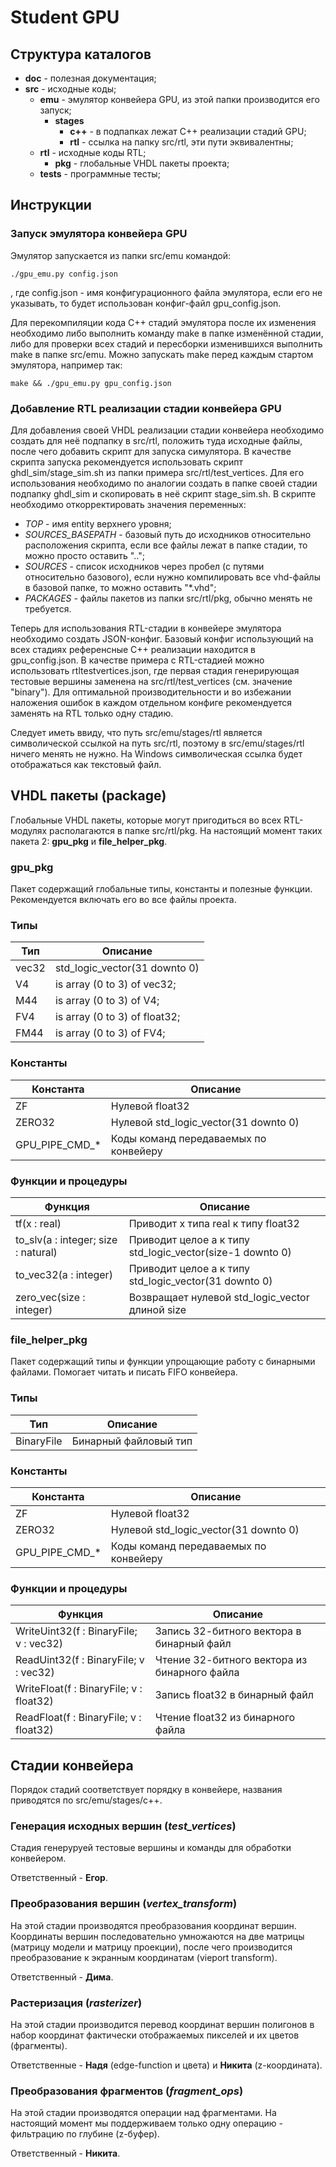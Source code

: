 # Student GPU

## Структура каталогов

* **doc** - полезная документация;
* **src** - исходные коды;
    * **emu** - эмулятор конвейера GPU, из этой папки производится его запуск;
        * **stages**
            * **с++** - в подпапках лежат C++ реализации стадий GPU;
            * **rtl** - ссылка на папку src/rtl, эти пути эквивалентны;
    * **rtl** - исходные коды RTL;
        * **pkg** - глобальные VHDL пакеты проекта;
    * **tests** - программные тесты;


## Инструкции

### Запуск эмулятора конвейера GPU

Эмулятор запускается из папки src/emu командой:
```
./gpu_emu.py config.json
```
, где config.json - имя конфигурационного файла эмулятора, если его не указывать, то будет использован конфиг-файл gpu_config.json. 

Для перекомпиляции кода C++ стадий эмулятора после их изменения необходимо либо выполнить команду make в папке изменённой стадии, либо для проверки всех стадий и пересборки изменившихся выполнить make в папке src/emu. Можно запускать make перед каждым стартом эмулятора, например так:
```
make && ./gpu_emu.py gpu_config.json
```


### Добавление RTL реализации стадии конвейера GPU

Для добавления своей VHDL реализации стадии конвейера необходимо создать для неё подпапку в src/rtl, положить туда исходные файлы, после чего добавить скрипт для запуска симулятора. В качестве скрипта запуска рекомендуется использовать скрипт ghdl_sim/stage_sim.sh из папки примера src/rtl/test_vertices. Для его использования необходимо по аналогии создать в папке своей стадии подпапку ghdl_sim и скопировать в неё скрипт stage_sim.sh. В скрипте необходимо откорректировать значения переменных:
- *TOP* - имя entity верхнего уровня;
- *SOURCES_BASEPATH* - базовый путь до исходников относительно расположения скрипта, если все файлы лежат в папке стадии, то можно просто оставить "..";
- *SOURCES* - список исходников через пробел (с путями относительно базового), если нужно компилировать все vhd-файлы в базовой папке, то можно оставить "*.vhd";
- *PACKAGES* - файлы пакетов из папки src/rtl/pkg, обычно менять не требуется.

Теперь для использования RTL-стадии в конвейере эмулятора необходимо создать JSON-конфиг. Базовый конфиг использующий на всех стадиях референсные C++ реализации находится в gpu_config.json. В качестве примера с RTL-стадией можно использовать rtltestvertices.json, где первая стадия генерирующая тестовые вершины заменена на src/rtl/test_vertices (см. значение "binary"). Для оптимальной производительности и во избежании наложения ошибок в каждом отдельном конфиге рекомендуется заменять на RTL только одну стадию. 


Следует иметь ввиду, что путь src/emu/stages/rtl является символической ссылкой на путь src/rtl, поэтому в src/emu/stages/rtl ничего менять не нужно. На Windows символическая ссылка будет отображаться как текстовый файл.


## VHDL пакеты (package)

Глобальные VHDL пакеты, которые могут пригодиться во всех RTL-модулях располагаются в папке src/rtl/pkg. На настоящий момент таких пакета 2: **gpu_pkg** и **file_helper_pkg**.

### gpu_pkg

Пакет содержащий глобальные типы, константы и полезные функции. Рекомендуется включать его во все файлы проекта.

### Типы

| Тип           | Описание
|---------------|-------------------------------------------|
| vec32         | std_logic_vector(31 downto 0)             |
| V4            | is array (0 to 3) of vec32;               |
| M44           | is array (0 to 3) of V4;                  |
| FV4           | is array (0 to 3) of float32;             |
| FM44          | is array (0 to 3) of FV4;                 |


### Константы

| Константа     | Описание
|---------------|-------------------------------------------|
| ZF            | Нулевой float32                           |
| ZERO32        | Нулевой std_logic_vector(31 downto 0)     |
| GPU_PIPE_CMD_*| Коды команд передаваемых по конвейеру     |


### Функции и процедуры

| Функция                               | Описание
|---------------------------------------|-----------------------------------------------------------|
| tf(x : real)                          | Приводит x типа real к типу float32                       |
| to_slv(a : integer; size : natural)   | Приводит целое a к типу std_logic_vector(size-1 downto 0) |
| to_vec32(a : integer)                 | Приводит целое a к типу std_logic_vector(31 downto 0)     |
| zero_vec(size : integer)              | Возвращает нулевой std_logic_vector длиной size           |


### file_helper_pkg

Пакет содержащий типы и функции упрощающие работу с бинарными файлами. Помогает читать и писать FIFO конвейера.

### Типы

| Тип           | Описание
|---------------|-------------------------------------------|
| BinaryFile    | Бинарный файловый тип                     |


### Константы

| Константа     | Описание
|---------------|-------------------------------------------|
| ZF            | Нулевой float32                           |
| ZERO32        | Нулевой std_logic_vector(31 downto 0)     |
| GPU_PIPE_CMD_*| Коды команд передаваемых по конвейеру     |


### Функции и процедуры

| Функция                                   | Описание
|-------------------------------------------|-----------------------------------------------|
| WriteUint32(f : BinaryFile; v : vec32)    | Запись 32-битного вектора в бинарный файл     |
| ReadUint32(f : BinaryFile; v : vec32)     | Чтение 32-битного вектора из бинарного файла  |
| WriteFloat(f : BinaryFile; v : float32)   | Запись float32 в бинарный файл                |
| ReadFloat(f : BinaryFile; v : float32)    | Чтение float32 из бинарного файла             |



## Стадии конвейера

Порядок стадий соответствует порядку в конвейере, названия приводятся по src/emu/stages/c++.

### Генерация исходных вершин (*test_vertices*)

Стадия генеруруей тестовые вершины и команды для обработки конвейером.

Ответственный - **Егор**.


### Преобразования вершин (*vertex_transform*)

На этой стадии производятся преобразования координат вершин. Координаты вершин последовательно умножаются на две матрицы (матрицу модели и матрицу проекции), после чего производится преобразование к экранным координатам (vieport transform).

Ответственный - **Дима**.


### Растеризация (*rasterizer*)

На этой стадии производится перевод координат вершин полигонов в набор координат фактически отображаемых пикселей и их цветов (фрагменты).

Ответственные - **Надя** (edge-function и цвета) и **Никита** (z-координата).


### Преобразования фрагментов (*fragment_ops*)

На этой стадии производятся операции над фрагментами. На настоящий момент мы поддерживаем только одну операцию - фильтрацию по глубине (z-буфер).

Ответственный - **Никита**.

